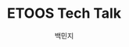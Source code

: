 ---
layout: post
title:  "ETOOS Tech Talk"
subtitle: ""
type: "Development"
blog: false
text: false
author: "백민지"
post-header: false
order: 1
---